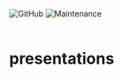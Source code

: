 ![GitHub](https://img.shields.io/github/license/gepardec/presentations)
![Maintenance](https://img.shields.io/maintenance/yes/2020)
<br>
<br>

# presentations